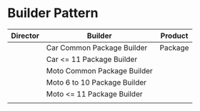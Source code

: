 # Builder Pattern

|Director|Builder|Product|
|---|---|---|
||Car Common Package Builder|Package|
||Car <= 11 Package Builder||
||Moto Common Package Builder||
||Moto 6 to 10 Package Builder||
||Moto <= 11 Package Builder||
||||